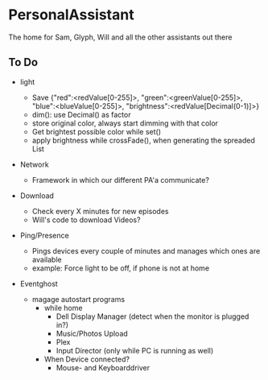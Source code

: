 # PersonalAssistant
The home for Sam, Glyph, Will and all the other assistants out there

## To Do

* light
    - Save {"red":<redValue[0-255]>, "green":<greenValue[0-255]>, "blue":<blueValue[0-255]>, "brightness":<redValue[Decimal(0-1)]>}
    - dim(): use Decimal() as factor 
    - store original color, always start dimming with that color
    - Get brightest possible color while set()
    - apply brightness while crossFade(), when generating the spreaded List

* Network
    - Framework in which our different PA'a communicate?

* Download
    - Check every X minutes for new episodes
    - Will's code to download Videos?

* Ping/Presence
    - Pings devices every couple of minutes and manages which ones are available
    - example: Force light to be off, if phone is not at home

* Eventghost 
    - magage autostart programs
        - while home
            - Dell Display Manager (detect when the monitor is plugged in?)
            - Music/Photos Upload
            - Plex
            - Input Director (only while PC is running as well)
        - When Device connected?
            - Mouse- and Keyboarddriver